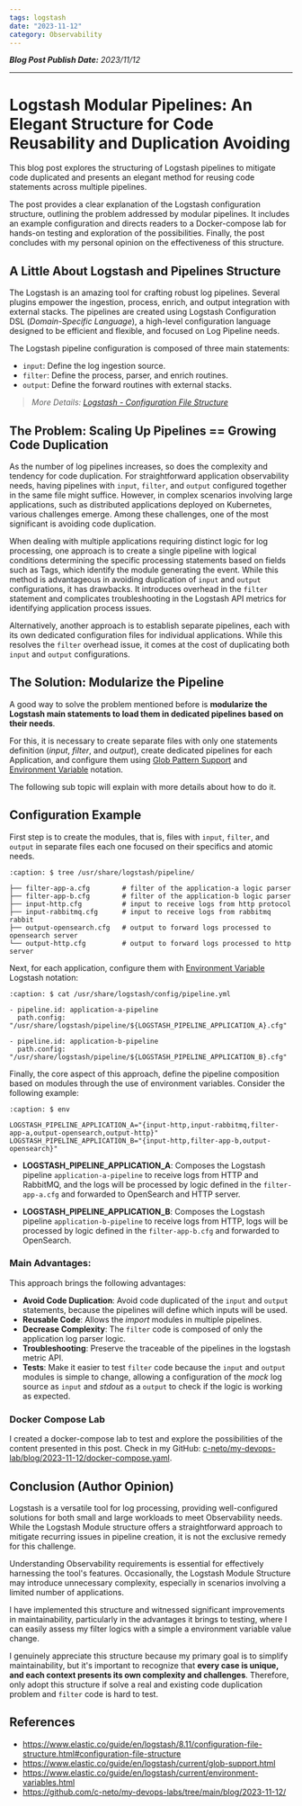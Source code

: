 ```yaml
---
tags: logstash
date: "2023-11-12"
category: Observability
---
```


*__Blog Post Publish Date:__ 2023/11/12*

---

# Logstash Modular Pipelines: An Elegant Structure for Code Reusability and Duplication Avoiding

This blog post explores the structuring of Logstash pipelines to mitigate code duplicated and presents an elegant method for reusing code statements across multiple pipelines.

The post provides a clear explanation of the Logstash configuration structure, outlining the problem addressed by modular pipelines. It includes an example configuration and directs readers to a Docker-compose lab for hands-on testing and exploration of the possibilities. Finally, the post concludes with my personal opinion on the effectiveness of this structure.

## A Little About Logstash and Pipelines Structure

The Logstash is an amazing tool for crafting robust log pipelines. Several plugins empower the ingestion, process, enrich, and output integration with external stacks. The pipelines are created using Logstash Configuration DSL (_Domain-Specific Language_), a high-level configuration language designed to be efficient and flexible, and focused on Log Pipeline needs.

The Logstash pipeline configuration is composed of three main statements:

- `input`: Define the log ingestion source.
- `filter`: Define the process, parser, and enrich routines.
- `output`: Define the forward routines with external stacks.

> _<i class="fa-solid fa-link"></i> More Details: [Logstash - Configuration File Structure](https://www.elastic.co/guide/en/logstash/8.11/configuration-file-structure.html#configuration-file-structure)_

## The Problem: Scaling Up Pipelines == Growing Code Duplication

As the number of log pipelines increases, so does the complexity and tendency for code duplication. For straightforward application observability needs, having pipelines with `input`, `filter`, and `output` configured together in the same file might suffice. However, in complex scenarios involving large applications, such as distributed applications deployed on Kubernetes, various challenges emerge. Among these challenges, one of the most significant is avoiding code duplication.

When dealing with multiple applications requiring distinct logic for log processing, one approach is to create a single pipeline with logical conditions determining the specific processing statements based on fields such as Tags, which identify the module generating the event. While this method is advantageous in avoiding duplication of `input` and `output` configurations, it has drawbacks. It introduces overhead in the `filter` statement and complicates troubleshooting in the Logstash API metrics for identifying application process issues.

Alternatively, another approach is to establish separate pipelines, each with its own dedicated configuration files for individual applications. While this resolves the `filter` overhead issue, it comes at the cost of duplicating both `input` and `output` configurations.

## The Solution: Modularize the Pipeline

A good way to solve the problem mentioned before is __modularize the Logstash main statements to load them in dedicated pipelines based on their needs__.

For this, it is necessary to create separate files with only one statements definition (_input_, _filter_, and _output_), create dedicated pipelines for each Application, and configure them using [
Glob Pattern Support](https://www.elastic.co/guide/en/logstash/current/glob-support.html) and [Environment Variable](https://www.elastic.co/guide/en/logstash/current/environment-variables.html) notation.

The following sub topic will explain with more details about how to do it.

## Configuration Example

First step is to create the modules, that is, files with `input`, `filter`, and `output` in separate files each one focused on their specifics and atomic needs.

```{code-block} bash
:caption: $ tree /usr/share/logstash/pipeline/

├── filter-app-a.cfg        # filter of the application-a logic parser
├── filter-app-b.cfg        # filter of the application-b logic parser
├── input-http.cfg          # input to receive logs from http protocol
├── input-rabbitmq.cfg      # input to receive logs from rabbitmq rabbit
├── output-opensearch.cfg   # output to forward logs processed to opensearch server 
└── output-http.cfg         # output to forward logs processed to http server
```

Next, for each application, configure them with [Environment Variable](https://www.elastic.co/guide/en/logstash/current/environment-variables.html) Logstash notation:

```{code-block} yaml
:caption: $ cat /usr/share/logstash/config/pipeline.yml

- pipeline.id: application-a-pipeline
  path.config: "/usr/share/logstash/pipeline/${LOGSTASH_PIPELINE_APPLICATION_A}.cfg"

- pipeline.id: application-b-pipeline
  path.config: "/usr/share/logstash/pipeline/${LOGSTASH_PIPELINE_APPLICATION_B}.cfg"
```

Finally, the core aspect of this approach, define the pipeline composition based on modules through the use of environment variables. Consider the following example:

```{code-block} bash
:caption: $ env

LOGSTASH_PIPELINE_APPLICATION_A="{input-http,input-rabbitmq,filter-app-a,output-opensearch,output-http}"
LOGSTASH_PIPELINE_APPLICATION_B="{input-http,filter-app-b,output-opensearch}"
```

- __LOGSTASH_PIPELINE_APPLICATION_A__: Composes the Logstash pipeline `application-a-pipeline` to receive logs from HTTP and RabbitMQ, and the logs will be processed by logic defined in the `filter-app-a.cfg` and forwarded to OpenSearch and HTTP server.

- __LOGSTASH_PIPELINE_APPLICATION_B__: Composes the Logstash pipeline `application-b-pipeline` to receive logs from HTTP, logs will be processed by logic defined in the `filter-app-b.cfg` and forwarded to OpenSearch.

### Main Advantages:

This approach brings the following advantages:

- __Avoid Code Duplication__: Avoid code duplicated of the `input` and `output` statements, because the pipelines will define which inputs will be used.
- __Reusable Code__: Allows the _import_ modules in multiple pipelines.
- __Decrease Complexity__: The `filter` code is composed of only the application log parser logic.
- __Troubleshooting__: Preserve the traceable of the pipelines in the logstash metric API.
- __Tests__: Make it easier to test `filter` code because the `input` and `output` modules is simple to change, allowing a configuration of the _mock_ log source as `input` and _stdout_ as a `output` to check if the logic is working as expected.

### Docker Compose Lab

I created a docker-compose lab to test and explore the possibilities of the content presented in this post. Check in my GitHub: <i class="fa-brands fa-github"></i> [c-neto/my-devops-lab/blog/2023-11-12/docker-compose.yaml](https://github.com/c-neto/my-devops-labs/tree/main/blog/2023-11-12/).

## Conclusion (Author Opinion)

Logstash is a versatile tool for log processing, providing well-configured solutions for both small and large workloads to meet Observability needs. While the Logstash Module structure offers a straightforward approach to mitigate recurring issues in pipeline creation, it is not the exclusive remedy for this challenge.

Understanding Observability requirements is essential for effectively harnessing the tool's features. Occasionally, the Logstash Module Structure may introduce unnecessary complexity, especially in scenarios involving a limited number of applications.

I have implemented this structure and witnessed significant improvements in maintainability, particularly in the advantages it brings to testing, where I can easily assess my filter logics with a simple a environment variable value change.

I genuinely appreciate this structure because my primary goal is to simplify maintainability, but it's important to recognize that __every case is unique, and each context presents its own complexity and challenges__. Therefore, only adopt this structure if solve a real and existing code duplication problem and `filter` code is hard to test.

## References

- <https://www.elastic.co/guide/en/logstash/8.11/configuration-file-structure.html#configuration-file-structure>
- <https://www.elastic.co/guide/en/logstash/current/glob-support.html>
- <https://www.elastic.co/guide/en/logstash/current/environment-variables.html>
- <https://github.com/c-neto/my-devops-labs/tree/main/blog/2023-11-12/>
